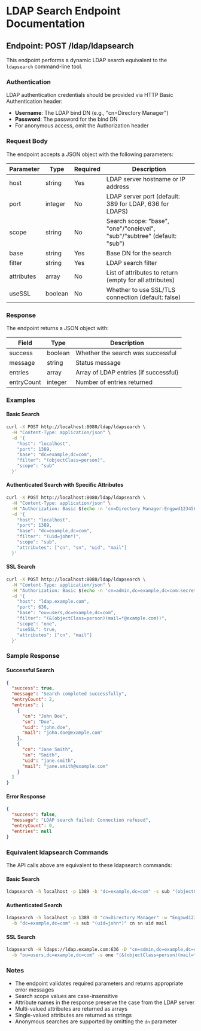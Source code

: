 # LDAP Search Endpoint Documentation

## Endpoint: POST /ldap/ldapsearch

This endpoint performs a dynamic LDAP search equivalent to the `ldapsearch` command-line tool.

### Authentication

LDAP authentication credentials should be provided via HTTP Basic Authentication header:
- **Username**: The LDAP bind DN (e.g., "cn=Directory Manager")
- **Password**: The password for the bind DN
- For anonymous access, omit the Authorization header

### Request Body

The endpoint accepts a JSON object with the following parameters:

| Parameter | Type | Required | Description |
|-----------|------|----------|-------------|
| host | string | Yes | LDAP server hostname or IP address |
| port | integer | No | LDAP server port (default: 389 for LDAP, 636 for LDAPS) |
| scope | string | No | Search scope: "base", "one"/"onelevel", "sub"/"subtree" (default: "sub") |
| base | string | Yes | Base DN for the search |
| filter | string | Yes | LDAP search filter |
| attributes | array | No | List of attributes to return (empty for all attributes) |
| useSSL | boolean | No | Whether to use SSL/TLS connection (default: false) |

### Response

The endpoint returns a JSON object with:

| Field | Type | Description |
|-------|------|-------------|
| success | boolean | Whether the search was successful |
| message | string | Status message |
| entries | array | Array of LDAP entries (if successful) |
| entryCount | integer | Number of entries returned |

### Examples

#### Basic Search
```bash
curl -X POST http://localhost:8080/ldap/ldapsearch \
  -H "Content-Type: application/json" \
  -d '{
    "host": "localhost",
    "port": 1389,
    "base": "dc=example,dc=com",
    "filter": "(objectClass=person)",
    "scope": "sub"
  }'
```

#### Authenticated Search with Specific Attributes
```bash
curl -X POST http://localhost:8080/ldap/ldapsearch \
  -H "Content-Type: application/json" \
  -H "Authorization: Basic $(echo -n 'cn=Directory Manager:Engpwd12345678' | base64)" \
  -d '{
    "host": "localhost",
    "port": 1389,
    "base": "dc=example,dc=com",
    "filter": "(uid=john*)",
    "scope": "sub",
    "attributes": ["cn", "sn", "uid", "mail"]
  }'
```

#### SSL Search
```bash
curl -X POST http://localhost:8080/ldap/ldapsearch \
  -H "Content-Type: application/json" \
  -H "Authorization: Basic $(echo -n 'cn=admin,dc=example,dc=com:secret' | base64)" \
  -d '{
    "host": "ldap.example.com",
    "port": 636,
    "base": "ou=users,dc=example,dc=com",
    "filter": "(&(objectClass=person)(mail=*@example.com))",
    "scope": "one",
    "useSSL": true,
    "attributes": ["cn", "mail"]
  }'
```

### Sample Response

#### Successful Search
```json
{
  "success": true,
  "message": "Search completed successfully",
  "entryCount": 2,
  "entries": [
    {
      "cn": "John Doe",
      "sn": "Doe",
      "uid": "john.doe",
      "mail": "john.doe@example.com"
    },
    {
      "cn": "Jane Smith",
      "sn": "Smith", 
      "uid": "jane.smith",
      "mail": "jane.smith@example.com"
    }
  ]
}
```

#### Error Response
```json
{
  "success": false,
  "message": "LDAP search failed: Connection refused",
  "entryCount": 0,
  "entries": null
}
```

### Equivalent ldapsearch Commands

The API calls above are equivalent to these ldapsearch commands:

#### Basic Search
```bash
ldapsearch -h localhost -p 1389 -b "dc=example,dc=com" -s sub "(objectClass=person)"
```

#### Authenticated Search
```bash
ldapsearch -h localhost -p 1389 -D "cn=Directory Manager" -w "Engpwd12345678" \
  -b "dc=example,dc=com" -s sub "(uid=john*)" cn sn uid mail
```

#### SSL Search
```bash
ldapsearch -H ldaps://ldap.example.com:636 -D "cn=admin,dc=example,dc=com" -w "secret" \
  -b "ou=users,dc=example,dc=com" -s one "(&(objectClass=person)(mail=*@example.com))" cn mail
```

### Notes

- The endpoint validates required parameters and returns appropriate error messages
- Search scope values are case-insensitive
- Attribute names in the response preserve the case from the LDAP server
- Multi-valued attributes are returned as arrays
- Single-valued attributes are returned as strings
- Anonymous searches are supported by omitting the `dn` parameter
